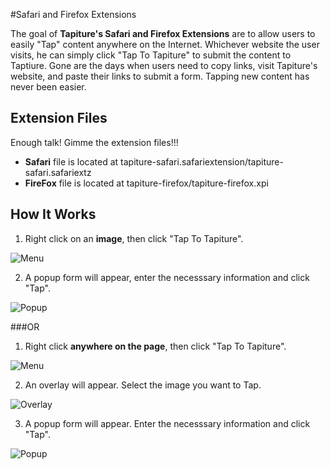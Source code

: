 #Safari and Firefox Extensions

The goal of **Tapiture's Safari and Firefox Extensions** are to allow users to easily "Tap" content anywhere on the Internet. Whichever website the user visits, he can simply click "Tap To Tapiture" to submit the content to Taptiure. Gone are the days when users need to copy links, visit Tapiture's website, and paste their links to submit a form. Tapping new content has never been easier.

## Extension Files

Enough talk! Gimme the extension files!!!

* **Safari** file is located at tapiture-safari.safariextension/tapiture-safari.safariextz
* **FireFox** file is located at tapiture-firefox/tapiture-firefox.xpi

## How It Works

1) Right click on an **image**, then click "Tap To Tapiture".

![Menu](http://i.imgur.com/qmpizvs.png)

2) A popup form will appear, enter the necesssary information and click "Tap".

![Popup](http://i.imgur.com/4TrSvKd.png)

###OR

1) Right click **anywhere on the page**, then click "Tap To Tapiture".

![Menu](http://i.imgur.com/qmpizvs.png)

2) An overlay will appear. Select the image you want to Tap.

![Overlay](http://i.imgur.com/O7SaxlU.png)

3) A popup form will appear. Enter the necesssary information and click "Tap".

![Popup](http://i.imgur.com/4TrSvKd.png)